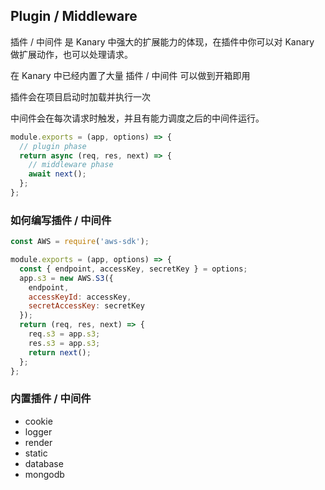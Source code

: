 ## Plugin / Middleware

插件 / 中间件 是 Kanary 中强大的扩展能力的体现，在插件中你可以对 Kanary 做扩展动作，也可以处理请求。

在 Kanary 中已经内置了大量 插件 / 中间件 可以做到开箱即用

插件会在项目启动时加载并执行一次

中间件会在每次请求时触发，并且有能力调度之后的中间件运行。

```js
module.exports = (app, options) => {
  // plugin phase
  return async (req, res, next) => {
    // middleware phase
    await next();
  };
};
```

### 如何编写插件 / 中间件

```js
const AWS = require('aws-sdk');

module.exports = (app, options) => {
  const { endpoint, accessKey, secretKey } = options;
  app.s3 = new AWS.S3({
    endpoint,
    accessKeyId: accessKey,
    secretAccessKey: secretKey
  });
  return (req, res, next) => {
    req.s3 = app.s3;
    res.s3 = app.s3;
    return next();
  };
};
```

### 内置插件 / 中间件

+ cookie
+ logger
+ render
+ static
+ database
+ mongodb